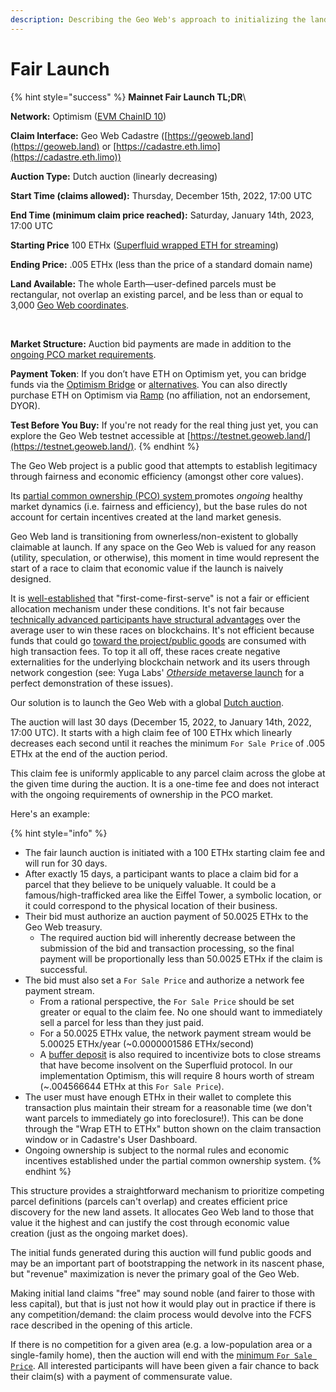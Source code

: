 ```yaml
---
description: Describing the Geo Web's approach to initializing the land market fairly.
---
```


# Fair Launch

{% hint style="success" %}
**Mainnet Fair Launch TL;DR**\


**Network:** Optimism ([EVM ChainID 10](https://chainlist.org/?search=Optimism))

**Claim Interface:** Geo Web Cadastre ([https://geoweb.land](https://geoweb.land) or [https://cadastre.eth.limo](https://cadastre.eth.limo))

**Auction Type:** Dutch auction (linearly decreasing)

**Start Time (claims allowed):** Thursday, December 15th, 2022, 17:00 UTC

**End Time (minimum claim price reached):** Saturday, January 14th, 2023, 17:00 UTC

**Starting Price** 100 ETHx ([Superfluid wrapped ETH for streaming](https://docs.superfluid.finance/superfluid/developers/super-tokens/super-tokens/types-of-super-tokens/native-asset-super-tokens))

**Ending Price:** .005 ETHx (less than the price of a standard domain name)

**Land Available:** The whole Earth—user-defined parcels must be rectangular, not overlap an existing parcel, and be less than or equal to 3,000 [Geo Web coordinates](../developers/core-contracts/registrydiamond/geowebparcelfacet/geo-web-coordinates.md).

‍

**Market Structure:** Auction bid payments are made in addition to the [ongoing PCO market requirements](partial-common-ownership.md).

**Payment Token**: If you don’t have ETH on Optimism yet, you can bridge funds via the [Optimism Bridge](https://app.optimism.io/bridge/deposit) or [alternatives](https://www.optimism.io/apps/bridges). You can also directly purchase ETH on Optimism via [Ramp](https://ramp.network/buy/?defaultAsset=OPTIMISM\_ETH) (no affiliation, not an endorsement, DYOR).

**Test Before You Buy:** If you're not ready for the real thing just yet, you can explore the Geo Web testnet accessible at [https://testnet.geoweb.land/](https://testnet.geoweb.land/).
{% endhint %}

The Geo Web project is a public good that attempts to establish legitimacy through fairness and economic efficiency (amongst other core values).&#x20;

Its [partial common ownership (PCO) system ](partial-common-ownership.md)promotes _ongoing_ healthy market dynamics (i.e. fairness and efficiency), but the base rules do not account for certain incentives created at the land market genesis.&#x20;

Geo Web land is transitioning from ownerless/non-existent to globally claimable at launch. If any space on the Geo Web is valued for any reason (utility, speculation, or otherwise), this moment in time would represent the start of a race to claim that economic value if the launch is naively designed.

It is [well-established](https://www.paradigm.xyz/2021/10/a-guide-to-designing-effective-nft-launches) that "first-come-first-serve" is not a fair or efficient allocation mechanism under these conditions. It's not fair because [technically advanced participants have structural advantages](https://docs.flashbots.net/new-to-mev) over the average user to win these races on blockchains. It's not efficient because funds that could go [toward the project/public goods](network-funds.md) are consumed with high transaction fees. To top it all off, these races create negative externalities for the underlying blockchain network and its users through network congestion (see: Yuga Labs' [_Otherside_ metaverse launch](https://www.coindesk.com/business/2022/05/01/bayc-team-raises-285m-with-otherside-nfts-clogs-ethereum/) for a perfect demonstration of these issues).

Our solution is to launch the Geo Web with a global [Dutch auction](https://en.wikipedia.org/wiki/Dutch\_auction).

The auction will last 30 days (December 15, 2022, to January 14th, 2022, 17:00 UTC). It starts with a high claim fee of 100 ETHx which linearly decreases each second until it reaches the minimum `For Sale Price` of .005 ETHx at the end of the auction period.&#x20;

This claim fee is uniformly applicable to any parcel claim across the globe at the given time during the auction. It is a one-time fee and does not interact with the ongoing requirements of ownership in the PCO market.&#x20;

Here's an example:

{% hint style="info" %}
* The fair launch auction is initiated with a 100 ETHx starting claim fee and will run for 30 days.
* After exactly 15 days, a participant wants to place a claim bid for a parcel that they believe to be uniquely valuable. It could be a famous/high-trafficked area like the Eiffel Tower, a symbolic location, or it could correspond to the physical location of their business.
* Their bid must authorize an auction payment of 50.0025 ETHx to the Geo Web treasury.&#x20;
  * The required auction bid will inherently decrease between the submission of the bid and transaction processing, so the final payment will be proportionally less than 50.0025 ETHx if the claim is successful.
* The bid must also set a `For Sale Price` and authorize a network fee payment stream.
  * From a rational perspective, the `For Sale Price` should be set greater or equal to the claim fee. No one should want to immediately sell a parcel for less than they just paid.
  * For a 50.0025 ETHx value, the network payment stream would be 5.00025 ETHx/year (\~0.0000001586 ETHx/second)&#x20;
  * A [buffer deposit](https://docs.superfluid.finance/superfluid/sentinels/liquidations-and-toga#liquidation-and-solvency) is also required to incentivize bots to close streams that have become insolvent on the Superfluid protocol. In our implementation Optimism, this will require 8 hours worth of stream (\~.004566644 ETHx at this `For Sale Price`).
* The user must have enough ETHx in their wallet to complete this transaction plus maintain their stream for a reasonable time (we don't want parcels to immediately go into foreclosure!). This can be done through the "Wrap ETH to ETHx" button shown on the claim transaction window or in Cadastre's User Dashboard.
* Ongoing ownership is subject to the normal rules and economic incentives established under the partial common ownership system.
{% endhint %}

This structure provides a straightforward mechanism to prioritize competing parcel definitions (parcels can't overlap) and creates efficient price discovery for the new land assets. It allocates Geo Web land to those that value it the highest and can justify the cost through economic value creation (just as the ongoing market does).&#x20;

The initial funds generated during this auction will fund public goods and may be an important part of bootstrapping the network in its nascent phase, but "revenue" maximization is never the primary goal of the Geo Web.&#x20;

Making initial land claims "free" may sound noble (and fairer to those with less capital), but that is just not how it would play out in practice if there is any competition/demand: the claim process would devolve into the FCFS race described in the opening of this article.&#x20;

If there is no competition for a given area (e.g. a low-population area or a single-family home), then the auction will end with the [minimum `For Sale Price`](../community-and-governance/network-parameters.md). All interested participants will have been given a fair chance to back their claim(s) with a payment of commensurate value.

